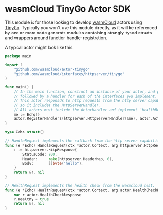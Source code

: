 # wasmCloud TinyGo Actor SDK
This module is for those looking to develop [wasmCloud](https://wasmcloud.dev) actors using [TinyGo](https://tinygo.org). Typically you won't use this module directly, as it will be referenced by one or more code generate modules containing strongly-typed structs and wrappers around function handler registration.

A typical actor might look like this

```go
package main

import (
	"github.com/wasmcloud/actor-tinygo"
	"github.com/wasmcloud/interfaces/httpserver/tinygo"
)

func main() {
	// In the main function, construct an instance of your actor, and pass in the instance,
	// followed by a handler for each of the interfaces you implement.
	// This actor responsds to http requests from the http server capability provider,
	// so it includes the HttpServerHandler.
	// All actors must include the ActorHandler and implement `HealthRequest`.
	me := Echo{}
	actor.RegisterHandlers(httpserver.HttpServerHandler(&me), actor.ActorHandler(&me))
}

type Echo struct{}

// HandleRequest implements the callback from the http server capability provider.
func (e *Echo) HandleRequest(ctx *actor.Context, arg httpserver.HttpRequest) (*httpserver.HttpResponse, error) {
	r := httpserver.HttpResponse{
		StatusCode: 200,
		Header:     make(httpserver.HeaderMap, 0),
		Body:       []byte("hello"),
	}
	return &r, nil
}

// HealthRequest implements the health check from the wasmcloud host.
func (e *Echo) HealthRequest(ctx *actor.Context, arg actor.HealthCheckRequest) (*actor.HealthCheckResponse, error) {
	var r actor.HealthCheckResponse
	r.Healthy = true
	return &r, nil
}
```